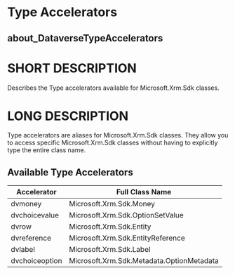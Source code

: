 # Type Accelerators
## about_DataverseTypeAccelerators

# SHORT DESCRIPTION
Describes the Type accelerators available for Microsoft.Xrm.Sdk classes.

# LONG DESCRIPTION
Type accelerators are aliases for Microsoft.Xrm.Sdk classes. They allow you to access specific Microsoft.Xrm.Sdk classes without having to explicitly type the entire class name.

## Available Type Accelerators

| Accelerator | Full Class Name |
| ----------- | --------------- |
| dvmoney | Microsoft.Xrm.Sdk.Money |
| dvchoicevalue | Microsoft.Xrm.Sdk.OptionSetValue |
| dvrow | Microsoft.Xrm.Sdk.Entity |
| dvreference | Microsoft.Xrm.Sdk.EntityReference |
| dvlabel | Microsoft.Xrm.Sdk.Label |
| dvchoiceoption | Microsoft.Xrm.Sdk.Metadata.OptionMetadata |
